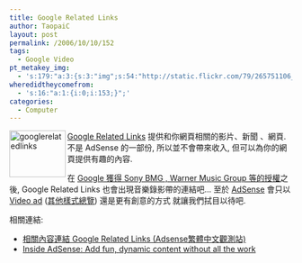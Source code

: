 ```yaml
---
title: Google Related Links
author: TaopaiC
layout: post
permalink: /2006/10/10/152
tags:
  - Google Video
pt_metakey_img:
  - 's:179:"a:3:{s:3:"img";s:54:"http://static.flickr.com/79/265751106_359cc23f0e_t.jpg";s:3:"alt";s:18:"googlerelatedlinks";s:3:"url";s:47:"http://www.flickr.com/photos/taopaic/265751106/";}";'
wheredidtheycomefrom:
  - 's:16:"a:1:{i:0;i:153;}";'
categories:
  - Computer
---
```

[<img src="http://static.flickr.com/79/265751106_359cc23f0e_t.jpg" alt="googlerelatedlinks" align="left" height="83" width="100" />][1][Google Related Links][2] 提供和你網頁相關的影片、新聞 、網頁. 不是 AdSense 的一部份, 所以並不會帶來收入, 但可以為你的網頁提供有趣的內容.

在 [Google 獲得 Sony BMG , Warner Music Group 等的授權][3]之後, Google Related Links 也會出現音樂錄影帶的連結吧&#8230; 至於 [AdSense][4] 會只以 [Video ad][5] ([其他樣式總覽][6]) 還是更有創意的方式 就讓我們拭目以待吧.

相關連結:

*   <a href="http://adsense-tw.blogspot.com/2006/09/google-related-links.html" target="_blank">相關內容連結 Google Related Links (Adsense繁體中文觀測站)</a>
*   <a href="http://adsense.blogspot.com/2006/09/add-fun-dynamic-content-without-all.html" target="_blank">Inside AdSense: Add fun, dynamic content without all the work</a>

 [1]: http://www.flickr.com/photos/taopaic/265751106/ "Photo Sharing"
 [2]: http://www.google.com/relatedlinks
 [3]: http://pctao.org/2006/10/10/151/
 [4]: www.google.com/adsense/
 [5]: http://adsense.blogspot.com/2006/05/introducing-video-ads.html
 [6]: https://www.google.com/adsense/adformats?sourceid=asos&subid=ww-ww-et-HC_entry&medium=link
